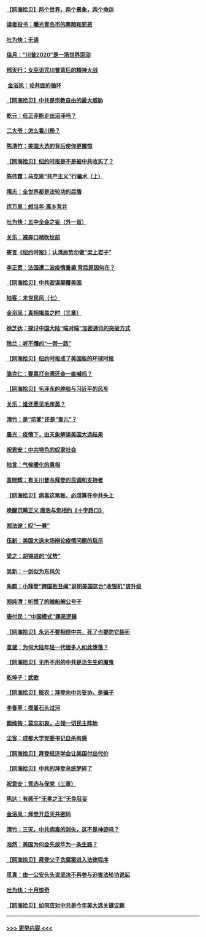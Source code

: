 #### [【网海拾贝】两个世界，两个景象，两个命运](../pages/nsc993/n12521419.md?t=11040002) 
#### [读者投书：曝光青岛市的黑暗和邪恶](../pages/nsc993/n12520988.md?t=11040002) 
#### [吐为快：无语](../pages/nsc993/n12518588.md?t=11040002) 
#### [佳月：“川普2020”是一场世界运动](../pages/nsc993/n12518581.md?t=11040002) 
#### [邢天行：女巫诅咒川普背后的精神大战](../pages/nsc993/n12517257.md?t=11040002) 
#### [ 金浴凤：论共匪的循环](../pages/nsc993/n12517133.md?t=11040002) 
#### [【网海拾贝】中共是宗教自由的最大威胁](../pages/nsc993/n12516879.md?t=11040002) 
#### [乾元：任正非能走出沼泽吗？](../pages/nsc993/n12515831.md?t=11040002) 
#### [二大爷：怎么看川粉？](../pages/nsc993/n12515820.md?t=11040002) 
#### [陈清竹：美国大选的背后使你更震惊](../pages/nsc993/n12515589.md?t=11040002) 
#### [【网海拾贝】纽约时报是不是被中共收买了？](../pages/nsc993/n12515122.md?t=11040002) 
#### [陈伟霆：马克思“共产主义”行骗术（上）](../pages/nsc993/n12510217.md?t=11040002) 
#### [隋志：全世界都是法轮功的后盾](../pages/nsc993/n12510636.md?t=11040002) 
#### [连万里：想当年‧离乡背井](../pages/nsc993/n12510623.md?t=11040002) 
#### [吐为快：五中全会之妄（外一首）](../pages/nsc993/n12510470.md?t=11040002) 
#### [关乐：裸奔口哨吹坟前](../pages/nsc993/n12510403.md?t=11040002) 
#### [寄言《纽约时报》：认清局势勿做“梁上君子”](../pages/nsc993/n12510042.md?t=11040002) 
#### [李正宽：法国遭二波疫情重袭 背后原因何在？](../pages/nsc993/n12509971.md?t=11040002) 
#### [【网海拾贝】中共密谋颠覆美国](../pages/nsc993/n12509816.md?t=11040002) 
#### [陆客：末世民风（七）](../pages/nsc993/n12507822.md?t=11040002) 
#### [金浴凤：真相揭盖之时（三章）](../pages/nsc993/n12507804.md?t=11040002) 
#### [徐芝达：探讨中国大陆“端对端”加密通讯的突破方式](../pages/nsc993/n12507682.md?t=11040002) 
#### [玲兰：听不懂的“一带一路”](../pages/nsc993/n12507669.md?t=11040002) 
#### [【网海拾贝】纽约时报成了美国版的环球时报](../pages/nsc993/n12507053.md?t=11040002) 
#### [骆克仁：要真打台湾还会一直喊吗？](../pages/nsc993/n12506843.md?t=11040002) 
#### [【网海拾贝】毛泽东的肿脸与习近平的风车](../pages/nsc993/n12504537.md?t=11040002) 
#### [关乐：谁还愿见毛岸英？](../pages/nsc993/n12503866.md?t=11040002) 
#### [清竹：是“坑爹”还是“害儿”？](../pages/nsc993/n12503034.md?t=11040002) 
#### [晨光：疫情下，由天象解读美国大选结果](../pages/nsc993/n12502536.md?t=11040002) 
#### [祝君安：中共特色的奴隶社会](../pages/nsc993/n12501529.md?t=11040002) 
#### [陆言：气候暖化的真相](../pages/nsc993/n12501183.md?t=11040002) 
#### [袁晓辉：有关川普与拜登的民调和支持者](../pages/nsc993/n12500433.md?t=11040002) 
#### [【网海拾贝】病毒这笔账，必须算在中共头上](../pages/nsc993/n12500320.md?t=11040002) 
#### [唤醒沉睡正义 唐浩与您相约《十字路口》](../pages/nsc993/n12497980.md?t=11040002) 
#### [郑法途：叹“一尊”](../pages/nsc993/n12498837.md?t=11040002) 
#### [伍新：美国大选末场辩论疫情问题的启示](../pages/nsc993/n12498829.md?t=11040002) 
#### [梁之：胡锡进的“优势”](../pages/nsc993/n12498780.md?t=11040002) 
#### [吴新：一剑似为东风欠](../pages/nsc993/n12498772.md?t=11040002) 
#### [朱颜：小拜登“跨国败丑闻”说明美国这台“收银机”该升级](../pages/nsc993/n12498731.md?t=11040002) 
#### [郑纯清：听惯了的贼船艄公号子](../pages/nsc993/n12498721.md?t=11040002) 
#### [唐付民：“中国模式”罪恶逻辑](../pages/nsc993/n12498310.md?t=11040002) 
#### [【网海拾贝】永远不要相信中共，死了也要防它装死](../pages/nsc993/n12498162.md?t=11040002) 
#### [袁斌：为何大陆年轻一代很多人如此堕落？](../pages/nsc993/n12495696.md?t=11040002) 
#### [【网海拾贝】无所不用的中共是活生生的魔鬼](../pages/nsc993/n12495621.md?t=11040002) 
#### [乾坤子：武歌](../pages/nsc993/n12493391.md?t=11040002) 
#### [【网海拾贝】班农：拜登向中共妥协，是骗子](../pages/nsc993/n12492877.md?t=11040002) 
#### [李春草：摸着石头过河](../pages/nsc993/n12491121.md?t=11040002) 
#### [颜纯钩：莫忘初衷，占领一切民主阵地](../pages/nsc993/n12490965.md?t=11040002) 
#### [尘客：成都大学党委书记自杀有感](../pages/nsc993/n12490950.md?t=11040002) 
#### [【网海拾贝】拜登经济学会让美国付出代价](../pages/nsc993/n12489662.md?t=11040002) 
#### [【网海拾贝】中共的拜登总统梦碎了](../pages/nsc993/n12487896.md?t=11040002) 
#### [祝君安：竞选与保党（三章）](../pages/nsc993/n12487258.md?t=11040002) 
#### [陈达：有感于“无冕之王”无免狂妄](../pages/nsc993/n12485133.md?t=11040002) 
#### [金浴凤：拜登开启灭共密码](../pages/nsc993/n12485125.md?t=11040002) 
#### [清竹：三天，中共病毒的消失，这不是神迹吗？](../pages/nsc993/n12485027.md?t=11040002) 
#### [浩然：美国为何会先放华为一条生路？](../pages/nsc993/n12484997.md?t=11040002) 
#### [【网海拾贝】拜登父子贪腐案进入法律程序](../pages/nsc993/n12484957.md?t=11040002) 
#### [觅真：由一公安头头说坚决不再参与迫害法轮功说起](../pages/nsc993/n12484212.md?t=11040002) 
#### [吐为快：十月惊奇](../pages/nsc993/n12484172.md?t=11040002) 
#### [【网海拾贝】如何应对中共是今年美大选关键议题](../pages/nsc993/n12483755.md?t=11040002) 

----
#### [ >>> 更早内容 <<< ](../indexes/nsc993-earlier.md)

